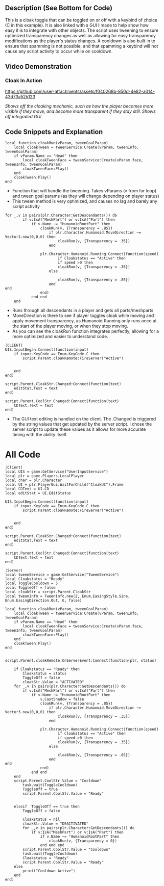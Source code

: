 
## Description (See Bottom for Code)
This is a cloak toggle that can be toggled on or off with a keybind of choice (C in this example). It is also linked with a GUI I made to help show how easy it is to integrate with other objects. The script uses tweening to ensure optimized transparency changes as well as allowing for easy transparency modifications as the player's status changes. A cooldown is also built in to ensure that spamming is not possible, and that spamming a keybind will not cause any script activity to occur while on cooldown.

## Video Demonstration


### Cloak In Action

https://github.com/user-attachments/assets/f040268b-950d-4e82-a014-43d73a52b123

*Shows off the cloaking mechanic, such as how the player becomes more visible if they move, and become more transparent if they stay still. Shows off integrated GUI.*


## Code Snippets and Explanation
```
local function cloakRun(vParam, tweenGoalParam)
	local cloakTween = tweenService:Create(vParam, tweenInfo, tweenGoalParam)
	if vParam.Name == "Head" then
		local cloakTweenFace = tweenService:Create(vParam.face, tweenInfo, tweenGoalParam)
		cloakTweenFace:Play()
	end
	cloakTween:Play()
end
```
- Function that will handle the tweening. Takes vParams (v from for loop) and tween goal params (as they will change depending on player status)
- This tween method is very optimized, and causes no lag and barely any script activity

```
for _,v in pairs(plr.Character:GetDescendants()) do
		if v:IsA("MeshPart") or v:IsA("Part") then
			if v.Name ~= "HumanoidRootPart" then
				cloakRun(v, {Transparency = .85})
					if plr.Character.Humanoid.MoveDirection ~= Vector3.new(0,0,0) then
						cloakRun(v, {Transparency = .35})
					end
					
				plr.Character.Humanoid.Running:Connect(function(speed)
						if Cloakstatus == "Active" then
						if speed >0 then
						cloakRun(v, {Transparency = .35})
					else

						cloakRun(v, {Transparency = .85})
					end
end
				end)
			end end
	end
```
- Runs through all descendants in a player and gets all parts/meshparts
- MoveDirection is there to see if player toggles cloak while moving and apply movement transparency, as Humanoid.Running only runs once at the start of the player moving, or when they stop moving.
- As you can see the cloakRun function integrates perfectly, allowing for a more optimized and easier to understand code.

```
(CLIENT)
UIS.InputBegan:Connect(function(input)
	if input.KeyCode == Enum.KeyCode.C then
		script.Parent.cloakRemote:FireServer("Active")
		
		
	end
end)

script.Parent.CloakStr.Changed:Connect(function(text)
	editStat.Text = text
end)

script.Parent.CoolStr.Changed:Connect(function(text)
	CDText.Text = text
end)
```
- The GUI text editing is handled on the client. The .Changed is triggered by the string values that get updated by the server script. I chose the server script to update these values as it allows for more accurate timing with the ability itself.


# All Code

```
(Client)
local UIS = game:GetService("UserInputService")
local plr = game.Players.LocalPlayer
local char = plr.Character
local UI = plr.PlayerGui:WaitForChild("CloakUI").Frame
local CDText = UI.CD
local editStat = UI.EditStatus

UIS.InputBegan:Connect(function(input)
	if input.KeyCode == Enum.KeyCode.C then
		script.Parent.cloakRemote:FireServer("Active")
		
		
	end
end)

script.Parent.CloakStr.Changed:Connect(function(text)
	editStat.Text = text
end)

script.Parent.CoolStr.Changed:Connect(function(text)
	CDText.Text = text
end)
```

```
(Server)
local tweenService = game:GetService("TweenService")
local Cloakstatus = "Ready"
local ToggleCooldown = 5
local ToggleOff = false
local cloakStr = script.Parent.CloakStr
local tweenInfo = TweenInfo.new(2, Enum.EasingStyle.Sine, Enum.EasingDirection.Out, 0, false)

local function cloakRun(vParam, tweenGoalParam)
	local cloakTween = tweenService:Create(vParam, tweenInfo, tweenGoalParam)
	if vParam.Name == "Head" then
		local cloakTweenFace = tweenService:Create(vParam.face, tweenInfo, tweenGoalParam)
		cloakTweenFace:Play()
	end
	cloakTween:Play()
end


script.Parent.cloakRemote.OnServerEvent:Connect(function(plr, status)

	if Cloakstatus == "Ready" then
		Cloakstatus = status
		ToggleOff = false
		cloakStr.Value = "ACTIVATED"
	for _,v in pairs(plr.Character:GetDescendants()) do
		if v:IsA("MeshPart") or v:IsA("Part") then
			if v.Name ~= "HumanoidRootPart" then
				v.CastShadow = false
				cloakRun(v, {Transparency = .85})
					if plr.Character.Humanoid.MoveDirection ~= Vector3.new(0,0,0) then
						cloakRun(v, {Transparency = .35})
					end
					
				plr.Character.Humanoid.Running:Connect(function(speed)
						if Cloakstatus == "Active" then
						if speed >0 then
						cloakRun(v, {Transparency = .35})
					else

						cloakRun(v, {Transparency = .85})
					end
end
				end)
			end end
	end
	script.Parent.CoolStr.Value = "Cooldown"
		task.wait(ToggleCooldown)
		ToggleOff = true
		script.Parent.CoolStr.Value = "Ready"
		
		
	elseif  ToggleOff == true then
		ToggleOff = false

		Cloakstatus = nil
		cloakStr.Value = "DEACTIVATED"
		for _,v in pairs(plr.Character:GetDescendants()) do
			if v:IsA("MeshPart") or v:IsA("Part") then
				if v.Name ~= "HumanoidRootPart" then
					cloakRun(v, {Transparency = 0})
				end end end
		script.Parent.CoolStr.Value = "Cooldown"
		task.wait(ToggleCooldown)
		Cloakstatus = "Ready"
		script.Parent.CoolStr.Value = "Ready"
	else
		print("Cooldown Active")
	end
end)
```
